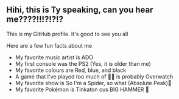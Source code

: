 ## Hihi, this is Ty speaking, can you hear me????!!!?!?!?
This is my GitHub profile. It's good to see you all 

Here are a few fun facts about me
* My favorite music artist is ADO 
* My first console was the PS2 (Yes, it is older than me)
* My favorite colours are Red, blue, and black
* A game that I've played too much of 🤔🤔 is probably Overwatch
* My favorite show is So I'm a Spider, so what (Absolute Peak)🤩
* My favorite Pokémon is Tinkaton cus BIG HAMMER 🔨

<!--
**tysondog123/tysondog123** is a ✨ _special_ ✨ repository because its `README.md` (this file) appears on your GitHub profile.

Here are some ideas to get you started:

- 🔭 I’m currently working on ...
- 🌱 I’m currently learning ...
- 👯 I’m looking to collaborate on ...
- 🤔 I’m looking for help with ...
- 💬 Ask me about ...
- 📫 How to reach me: ...
- 😄 Pronouns: ...
- ⚡ Fun fact: ...
-->
